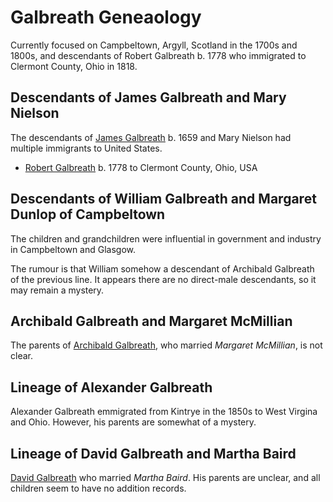 # Galbreath Geneaology

Currently focused on Campbeltown, Argyll, Scotland in the 1700s and 1800s, and descendants of Robert Galbreath b. 1778 who immigrated to Clermont County, Ohio in 1818.

## Descendants of James Galbreath and Mary Nielson

The descendants of [James Galbreath](galbreath-james-1659.md) b. 1659 and Mary Nielson had multiple immigrants to United States.

* [Robert Galbreath](galbreath-robert-1778.md) b. 1778 to Clermont County, Ohio, USA

## Descendants of William Galbreath and Margaret Dunlop of Campbeltown

The children and grandchildren were influential in government and industry in Campbeltown and Glasgow.  

The rumour is that William somehow a descendant of Archibald Galbreath of the previous line. It appears there are no direct-male descendants, so it may remain a mystery. 

## Archibald Galbreath and Margaret McMillian

The parents of [Archibald Galbreath](https://github.com/npg70/galbreath/blob/main/galbreath-archibald-1798.md), who married *Margaret McMillian*, is not clear.

## Lineage of Alexander Galbreath

Alexander Galbreath emmigrated from Kintrye in the 1850s to West Virgina and Ohio. However, his parents are somewhat of a mystery.

## Lineage of David Galbreath and Martha Baird

[David Galbreath](galbreath-david-abt-1720.md) who married *Martha Baird*.  His parents are unclear, and all children seem to have no addition records.

